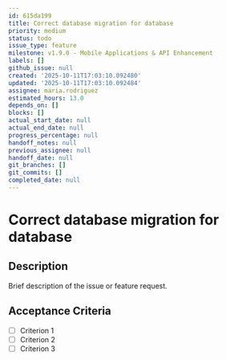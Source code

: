 ```yaml
---
id: 615da199
title: Correct database migration for database
priority: medium
status: todo
issue_type: feature
milestone: v1.9.0 - Mobile Applications & API Enhancement
labels: []
github_issue: null
created: '2025-10-11T17:03:10.092480'
updated: '2025-10-11T17:03:10.092484'
assignee: maria.rodriguez
estimated_hours: 13.0
depends_on: []
blocks: []
actual_start_date: null
actual_end_date: null
progress_percentage: null
handoff_notes: null
previous_assignee: null
handoff_date: null
git_branches: []
git_commits: []
completed_date: null
---
```


# Correct database migration for database

## Description

Brief description of the issue or feature request.

## Acceptance Criteria

- [ ] Criterion 1
- [ ] Criterion 2
- [ ] Criterion 3